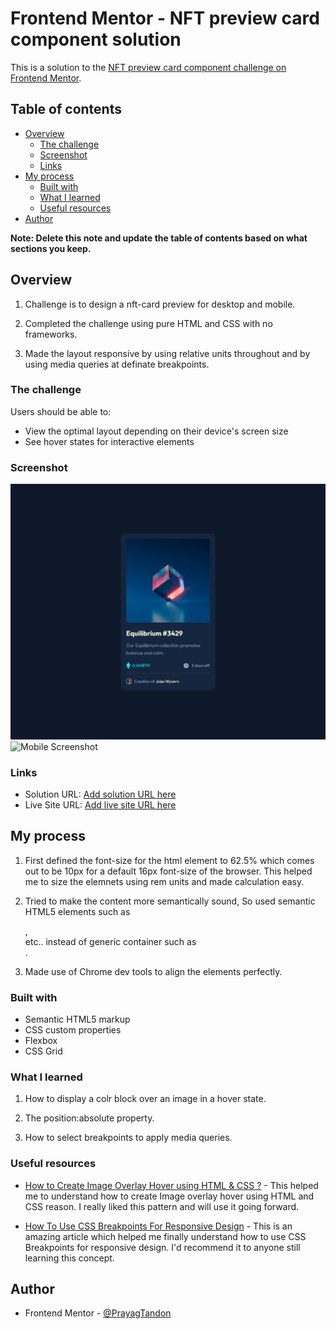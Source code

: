 # Frontend Mentor - NFT preview card component solution

This is a solution to the [NFT preview card component challenge on Frontend Mentor](https://www.frontendmentor.io/challenges/nft-preview-card-component-SbdUL_w0U).

## Table of contents

- [Overview](#overview)
  - [The challenge](#the-challenge)
  - [Screenshot](#screenshot)
  - [Links](#links)
- [My process](#my-process)
  - [Built with](#built-with)
  - [What I learned](#what-i-learned)
  - [Useful resources](#useful-resources)
- [Author](#author)

**Note: Delete this note and update the table of contents based on what sections you keep.**

## Overview

1. Challenge is to design a nft-card preview for desktop and mobile.

2. Completed the challenge using pure HTML and CSS with no frameworks.

3. Made the layout responsive by using relative units throughout and by using media queries at definate breakpoints.

### The challenge

Users should be able to:

- View the optimal layout depending on their device's screen size
- See hover states for interactive elements

### Screenshot

![Laptop screendhot](img/Laptop-sceenshot.png)
![Mobile Screenshot](img/Mobile-sceenshot.png)

### Links

- Solution URL: [Add solution URL here](https://your-solution-url.com)
- Live Site URL: [Add live site URL here](https://your-live-site-url.com)

## My process

1. First defined the font-size for the html element to 62.5% which comes out to be 10px for a default 16px font-size of the browser. This helped me to size the elemnets using rem units and made calculation easy.

2. Tried to make the content more semantically sound, So used semantic HTML5 elements such as <main> , <section> etc.. instead of generic container such as <div> .

3. Made use of Chrome dev tools to align the elements perfectly.

### Built with

- Semantic HTML5 markup
- CSS custom properties
- Flexbox
- CSS Grid

### What I learned

1. How to display a colr block over an image in a hover state.

2. The position:absolute property.

3. How to select breakpoints to apply media queries.

### Useful resources

- [How to Create Image Overlay Hover using HTML & CSS ?](https://www.geeksforgeeks.org/how-to-create-image-overlay-hover-using-html-css/) - This helped me to understand how to create Image overlay hover using HTML and CSS reason. I really liked this pattern and will use it going forward.

- [How To Use CSS Breakpoints For Responsive Design](https://www.lambdatest.com/blog/how-to-use-css-breakpoints-for-responsive-design/) - This is an amazing article which helped me finally understand how to use CSS Breakpoints for responsive design. I'd recommend it to anyone still learning this concept.

## Author

- Frontend Mentor - [@PrayagTandon](https://www.frontendmentor.io/profile/PrayagTandon)
